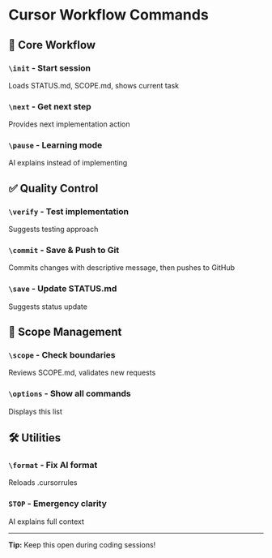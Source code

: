 # Cursor Workflow Commands

## 🚀 Core Workflow

### `\init` - Start session
Loads STATUS.md, SCOPE.md, shows current task

### `\next` - Get next step
Provides next implementation action

### `\pause` - Learning mode
AI explains instead of implementing

## ✅ Quality Control

### `\verify` - Test implementation
Suggests testing approach

### `\commit` - Save & Push to Git
Commits changes with descriptive message, then pushes to GitHub

### `\save` - Update STATUS.md
Suggests status update

## 🎯 Scope Management

### `\scope` - Check boundaries
Reviews SCOPE.md, validates new requests

### `\options` - Show all commands
Displays this list

## 🛠️ Utilities

### `\format` - Fix AI format
Reloads .cursorrules

### `STOP` - Emergency clarity
AI explains full context

---

**Tip:** Keep this open during coding sessions!
